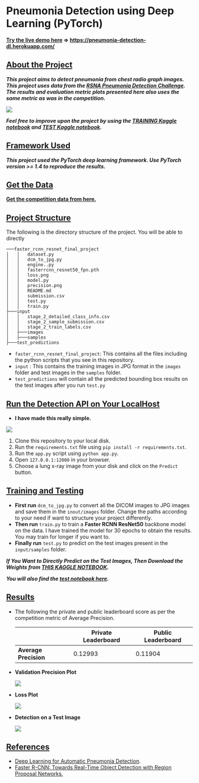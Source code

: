 # Pneumonia Detection using Deep Learning (PyTorch)



**[Try the live demo here](https://pneumonia-detection-dl.herokuapp.com/) => https://pneumonia-detection-dl.herokuapp.com/**



## <u>About the Project</u>

***This project aims to detect pneumonia from chest radio graph images. This project uses data from the [RSNA Pneumonia Detection Challenge](https://www.kaggle.com/c/rsna-pneumonia-detection-challenge/overview). The results and evaluation metric plots presented here also uses the same metric as was in the competition.*** 

![](https://github.com/sovit-123/Pneumonia-Detection-using-Deep-Learning/blob/master/preview_image/preview_image.jpg?raw=true)



***Feel free to improve upon the project by using the [TRAINING Kaggle notebook](https://www.kaggle.com/sovitrath/rsna-pytorch-hackathon-fasterrcnn-resnet-training/notebook) and [TEST Kaggle notebook](https://www.kaggle.com/sovitrath/rsna-pytorch-hackathon-fasterrcnn-resnet-test/notebook).***



## <u>Framework Used</u>

***This project used the PyTorch deep learning framework. Use PyTorch version >= 1.4 to reproduce the results.***



## <u>Get the Data</u>

**[Get the competition data from here.](https://www.kaggle.com/c/rsna-pneumonia-detection-challenge/overview)**



## <u>Project Structure</u>

The following is the directory structure of the project. You will be able to directly 

```
───faster_rcnn_resnet_final_project
│   │   dataset.py
│   │   dcm_to_jpg.py
│   │   engine..py
│   │   fasterrcnn_resnet50_fpn.pth
│   │   loss.png
│   │   model.py
│   │   precision.png
│   │   README.md
│   │   submission.csv
│   │   test.py
│   │   train.py
├───input
│   │   stage_2_detailed_class_info.csv
│   │   stage_2_sample_submission.csv
│   │   stage_2_train_labels.csv
│   ├───images
│   ├───samples
├───test_predictions
```

* `faster_rcnn_resnet_final_project`: This contains all the files including the python scripts that you see in this repository.
* `input` : This contains the training images in JPG format in the `images` folder and test images in the `samples` folder.
* `test_predictions` will contain all the predicted bounding box results on the test images after you run `test.py`



## <u>Run the Detection API on Your LocalHost</u>

* **I have made this really simple.**

![](https://github.com/sovit-123/Pneumonia-Detection-using-Deep-Learning/blob/master/some_results/api_new.PNG?raw=true)

1. Clone this repository to your local disk.
2. Run the `requirements.txt` file using `pip install -r requirements.txt`.
3. Run the `app.py` script using `python app.py`.
4. Open `127.0.0.1:12000` in your browser. 
5. Choose a lung x-ray image from your disk and click on the `Predict` button. 



## <u>Training and Testing</u>

* **First run** `dcm_to_jpg.py` to convert all the DICOM images to JPG images and save them in the `inout/images` folder. Change  the paths according to your need if want to structure your project differently.
* **Then run**  `train.py` to train a **Faster RCNN ResNet50** backbone model on the data. I have trained the model for 30 epochs to obtain the results. You may train for longer if you want to.
* **Finally run** `test.py` to predict on the test images present in the `input/samples` folder.

***If You Want to Directly Predict on the Test Images, Then Download the Weights from [THIS KAGGLE NOTEBOOK](https://www.kaggle.com/sovitrath/rsna-pytorch-hackathon-fasterrcnn-resnet-training/output).***

***You will also find the [test notebook here](https://www.kaggle.com/sovitrath/rsna-pytorch-hackathon-fasterrcnn-resnet-test/notebook).***



## <u>Results</u>

* The following the private and public leaderboard score as per the competition metric of Average Precision.

  |                       | Private Leaderboard | Public  Leaderboard |
  | --------------------- | ------------------- | ------------------- |
  | **Average Precision** | 0.12993             | 0.11904             |

* **Validation Precision Plot**

  ![](https://github.com/sovit-123/Pneumonia-Detection-using-Deep-Learning/blob/master/precision.png?raw=true)

* **Loss Plot**

  ![](https://github.com/sovit-123/Pneumonia-Detection-using-Deep-Learning/blob/master/loss.png?raw=true)

* **Detection on a Test Image**

  ![](https://github.com/sovit-123/Pneumonia-Detection-using-Deep-Learning/blob/master/some_results/00ad18b7-06ee-4c4d-abca-14bdf814e8b2.jpg?raw=true)

## <u>References</u>

* [Deep Learning for Automatic Pneumonia Detection](https://arxiv.org/pdf/2005.13899v1.pdf).
* [Faster R-CNN: Towards Real-Time Object Detection with Region Proposal Networks.](https://arxiv.org/abs/1506.01497)